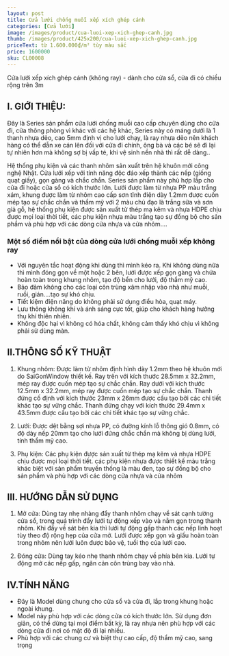 ```yaml
---
layout: post
title: Cửa lưới chống muỗi xếp xích ghép cánh
categories: [Cửa lưới]
image: /images/product/cua-luoi-xep-xich-ghep-canh.jpg
thumb: /images/product/425x200/cua-luoi-xep-xich-ghep-canh.jpg
priceText: từ 1.600.000₫/m² tùy màu sắc
price: 1600000
sku: CL00008
---
```


Cửa lưới xếp xích ghép cánh (không ray) - dành cho cửa sổ, cửa đi có chiều rộng trên 3m

## I. GIỚI THIỆU:

Đây là Series sản phẩm cửa lưới chống muỗi cao cấp chuyên dùng cho cửa đi, cửa thông phòng vì khác với các hệ khác, Series này có máng dưới là 1 thanh nhựa dẻo, cao 5mm định vị cho lưới chạy, là ray nhựa dẻo nên khách hàng có thể dẫn xe cán lên đối với cửa đi chính, ông bà và các bé sẽ đi lại tự nhiên hơn mà không sợ bị vấp té, khi vệ sinh nền nhà thì rất dễ dàng..

Hệ thống phụ kiện và các thanh nhôm sản xuất trên hệ khuôn mới công nghệ Nhật. Cửa lưới xếp với tính năng độc đáo xếp thành các nếp (giống quạt giấy), gọn gàng và chắc chắn. Series sản phẩm này phù hợp lắp cho cửa đi hoặc cửa sổ có kích thước lớn. Lưới được làm từ nhựa PP màu trắng xám, khung được làm từ nhôm cao cấp sơn tĩnh điện dày 1.2mm được cuốn mép tạo sự chắc chắn và thẩm mỹ với 2 màu chủ đạo là trắng sữa và sơn giả gỗ, hệ thống phụ kiện được sản xuất từ thép mạ kẽm và nhựa HDPE chịu được mọi loại thời tiết, các phụ kiện nhựa màu trắng tạo sự đồng bộ cho sản phẩm và phù hợp với các dòng cửa nhựa và cửa nhôm….

### Một số điểm nổi bật của dòng cửa lưới chống muỗi xếp không ray
- Với nguyên tắc hoạt động khi dùng thì mình kéo ra. Khi không dùng nữa thì mình đóng gọn về một hoặc 2 bên, lưới được xếp gọn gàng và chứa hoàn toàn trong khung nhôm, tạo độ bền cho lưới, độ thẩm mỹ cao.
- Bảo đảm không cho các loại côn trùng xâm nhập vào nhà như muỗi, ruồi, gián….tạo sự khó chịu.
- Tiết kiệm điện năng do không phải sử dụng điều hòa, quạt máy.
- Lưu thông không khí và ánh sáng cực tốt, giúp cho khách hàng hưởng thụ khí thiên nhiên.
- Không độc hại vì không có  hóa chất, không cảm thấy khó chịu vì không phải sử dùng màn.

## II.THÔNG SỐ KỸ THUẬT
1. Khung nhôm:
Được làm từ nhôm định hình dày 1.2mm theo hệ khuôn mới do SaiGonWindow thiết kế.
Ray trên với kích thước 28.5mm x 32.2mm, mép ray được cuốn mép tạo sự chắc chắn.
Ray dưới với kích thước 12.5mm x 32.2mm, mép ray được cuốn mép tạo sự chắc chắn.
Thanh đứng cố định với kích thước 23mm x 26mm được cấu tạo bởi các chi tiết khác tạo sự vững chắc.
Thanh đứng chạy với kích thước 29.4mm x 43.5mm được cấu tạo bởi các chi tiết khác tạo sự vững chắc.

2. Lưới:
Được dệt bằng sợi nhựa PP, có đường kính lỗ thông gió 0.8mm, có  độ dày nếp 20mm tạo cho lưới đứng chắc chắn mà không bị dùng lưới, tính thẩm mỹ cao.

3. Phụ kiện:
Các phụ kiện được sản xuất từ thép mạ kẽm và nhựa HDPE chịu được mọi loại thời tiết.
các phụ kiện nhựa được thiết kế màu trắng khác biệt với sản phẩm truyền thống là màu đen, tạo sự đồng bộ cho sản phẩm và phù hợp với các dòng cửa nhựa và cửa nhôm
 

## III. HƯỚNG DẪN SỬ DỤNG
1. Mở cửa:
Dùng tay nhẹ nhàng đẩy thanh nhôm chạy về sát cạnh tường cửa sổ, trong quá trình đẩy lưới tự động xếp vào và nằm gọn trong thanh nhôm. Khi đẩy về sát bên kia thì lưới tự động gấp thành các nếp linh hoạt tùy theo độ rộng hẹp của cửa mở. Lưới được xếp gọn và giấu hoàn toàn trong nhôm nên lưới luôn được bảo vệ, tuổi thọ của lưới cao.

2. Đóng cửa:
Dùng tay kéo nhẹ thanh nhôm chạy về phía bên kia.
Lưới tự động mở các nếp gấp, ngăn cản côn trùng bay vào nhà.

## IV.TÍNH NĂNG
- Đây là Model  dùng chung cho cửa sổ và cửa đi, lắp trong khung hoặc ngoài khung.
- Model này phù hợp với các dòng cửa có kích thước lớn. Sử dụng đơn giản, có thể dừng tại mọi điểm bất kỳ, là ray nhựa nên phù hợp với các dòng cửa đi nơi có mật độ đi lại nhiều.
- Phù hợp với các chung cư và biệt thự cao cấp, độ thẩm mỹ cao, sang trọng